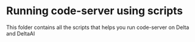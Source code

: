 # Running code-server using scripts
This folder contains all the scripts that helps you run code-server on Delta and DeltaAI
